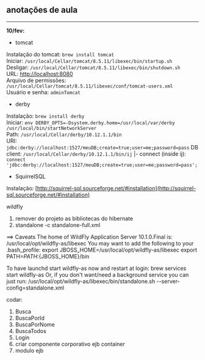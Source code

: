 anotações de aula
-----
____
**10/fev:**

- tomcat

Instalação do tomcat: ```brew install tomcat```  
Iniciar: ```/usr/local/Cellar/tomcat/8.5.11/libexec/bin/startup.sh```  
Desligar: ```/usr/local/Cellar/tomcat/8.5.11/libexec/bin/shutdown.sh```  
URL: [http://localhost:8080](http://localhost:8008)   
Arquivo de permissões: ```/usr/local/Cellar/tomcat/8.5.11/libexec/conf/tomcat-users.xml```  
Usuário e senha: ```adminTomcat```

- derby

Instalação: ```brew install derby```  
Iniciar: ```env DERBY_OPTS=-Dsystem.derby.home=/usr/local/var/derby /usr/local/bin/startNetworkServer```   
Path: ```/usr/local/Cellar/derby/10.12.1.1/bin```   
URI: ```jdbc:derby://localhost:1527/meuDB;create=true;user=me;password=pass```
DB client: ```/usr/local/Cellar/derby/10.12.1.1/bin/ij```
|- connect (inside ij): ```connect 'jdbc:derby://localhost:1527/meuDB;create=true;user=me;password=pass';```

- SquirrelSQL

Instalação: [http://squirrel-sql.sourceforge.net/#installation](http://squirrel-sql.sourceforge.net/#installation)




wildfly
1. remover do projeto as bibliotecas do hibernate  
2. standalone -c standalone-full.xml  

==> Caveats
The home of WildFly Application Server 10.1.0.Final is:
  /usr/local/opt/wildfly-as/libexec
You may want to add the following to your .bash_profile:
  export JBOSS_HOME=/usr/local/opt/wildfly-as/libexec
  export PATH=${PATH}:${JBOSS_HOME}/bin

To have launchd start wildfly-as now and restart at login:
  brew services start wildfly-as
Or, if you don't want/need a background service you can just run:
  /usr/local/opt/wildfly-as/libexec/bin/standalone.sh --server-config=standalone.xml


codar:
1. Busca
2. BuscaPorId
3. BuscaPorNome
4. BuscaTodos
5. Login
6. criar componente corporativo
ejb container
7. modulo ejb
